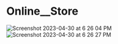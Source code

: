 # Online__Store
![Screenshot 2023-04-30 at 6 26 04 PM](https://user-images.githubusercontent.com/130494181/235382611-4ce712cb-92f7-43b2-9460-e7e3ddea8f4d.png)
![Screenshot 2023-04-30 at 6 26 27 PM](https://user-images.githubusercontent.com/130494181/235382619-1d340c80-c58a-4d7a-9f5b-6c9b031fc951.png)
